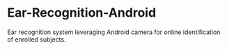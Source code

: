 # Ear-Recognition-Android
Ear recognition system leveraging Android camera for online identification of enrolled subjects.
